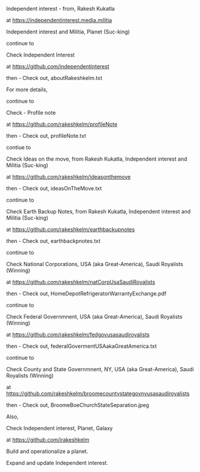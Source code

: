 Independent interest - from, Rakesh Kukatla

at https://independentinterest.media.militia

Independent interest and Militia, Planet (Suc-king)

continue to

Check  Independent Interest

at https://github.com/independentinterest

then - Check out, aboutRakeshkelm.txt 

For more details, 

continue to

Check - Profile note

at https://github.com/rakeshkelm/profileNote 

then - Check out, profileNote.txt

contiue to 

Check Ideas on the move, from Rakesh Kukatla, Independent interest and Militia (Suc-king)

at https://github.com/rakeshkelm/ideasonthemove 

then - Check out, ideasOnTheMove.txt

continue to 

Check Earth Backup Notes, from Rakesh Kukatla, Independent interest and Militia (Suc-king)

at https://github.com/rakeshkelm/earthbackupnotes

then - Check out, earthbackpnotes.txt

continue to 

Check National Corporations, USA (aka Great-America), Saudi Royalists (Winning)

at https://github.com/rakeshkelm/natCorpUsaSaudiRoyalists

then - Check out, HomeDepotRefrigeratorWarrantyExchange.pdf

continue to 

Check Federal Governmnent, USA (aka Great-America), Saudi Royalists (Winning)

at https://github.com/rakeshkelm/fedgovusasaudiroyalists

then - Check out, federalGovermentUSAakaGreatAmerica.txt

continue to 

Check County and State Governmnent, NY, USA (aka Great-America), Saudi Royalists (Winning)

at https://github.com/rakeshkelm/broomecountystategovnyusasaudiroyalists

then - Check out, BroomeBoeChurchStateSeparation.jpeg

Also,

Check Independent interest, Planet, Galaxy

at https://github.com/irakeshkelm

Build and operationalize a planet.

Expand and update Independent interest.

